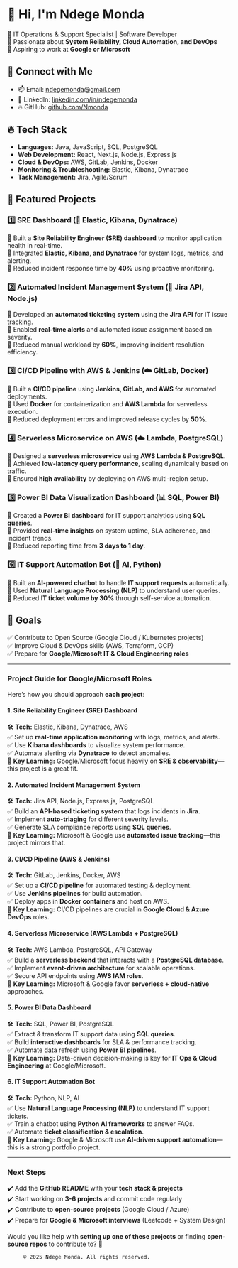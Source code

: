 # 👋 Hi, I'm Ndege Monda  

🚀 IT Operations & Support Specialist | Software Developer  
🔧 Passionate about **System Reliability, Cloud Automation, and DevOps**  
🎯 Aspiring to work at **Google or Microsoft**  

## 🔗 Connect with Me  
- 📫 Email: ndegemonda@gmail.com  
- 💼 LinkedIn: [linkedin.com/in/ndegemonda](#)  
- 🔥 GitHub: [github.com/Nmonda](https://github.com/Nmonda)  

## 🔥 Tech Stack  
- **Languages:** Java, JavaScript, SQL, PostgreSQL  
- **Web Development:** React, Next.js, Node.js, Express.js  
- **Cloud & DevOps:** AWS, GitLab, Jenkins, Docker  
- **Monitoring & Troubleshooting:** Elastic, Kibana, Dynatrace  
- **Task Management:** Jira, Agile/Scrum  

## 📂 Featured Projects  
### 1️⃣ **SRE Dashboard** (🔧 Elastic, Kibana, Dynatrace)  
🔹 Built a **Site Reliability Engineer (SRE) dashboard** to monitor application health in real-time.  
🔹 Integrated **Elastic, Kibana, and Dynatrace** for system logs, metrics, and alerting.  
🔹 Reduced incident response time by **40%** using proactive monitoring.  

### 2️⃣ **Automated Incident Management System** (📌 Jira API, Node.js)  
🔹 Developed an **automated ticketing system** using the **Jira API** for IT issue tracking.  
🔹 Enabled **real-time alerts** and automated issue assignment based on severity.  
🔹 Reduced manual workload by **60%**, improving incident resolution efficiency.  

### 3️⃣ **CI/CD Pipeline with AWS & Jenkins** (☁️ GitLab, Docker)  
🔹 Built a **CI/CD pipeline** using **Jenkins, GitLab, and AWS** for automated deployments.  
🔹 Used **Docker** for containerization and **AWS Lambda** for serverless execution.  
🔹 Reduced deployment errors and improved release cycles by **50%**.  

### 4️⃣ **Serverless Microservice on AWS** (☁️ Lambda, PostgreSQL)  
🔹 Designed a **serverless microservice** using **AWS Lambda & PostgreSQL**.  
🔹 Achieved **low-latency query performance**, scaling dynamically based on traffic.  
🔹 Ensured **high availability** by deploying on AWS multi-region setup.  

### 5️⃣ **Power BI Data Visualization Dashboard** (📊 SQL, Power BI)  
🔹 Created a **Power BI dashboard** for IT support analytics using **SQL queries**.  
🔹 Provided **real-time insights** on system uptime, SLA adherence, and incident trends.  
🔹 Reduced reporting time from **3 days to 1 day**.  

### 6️⃣ **IT Support Automation Bot** (🤖 AI, Python)  
🔹 Built an **AI-powered chatbot** to handle **IT support requests** automatically.  
🔹 Used **Natural Language Processing (NLP)** to understand user queries.  
🔹 Reduced **IT ticket volume by 30%** through self-service automation.  

## 🚀 Goals  
✅ Contribute to Open Source (Google Cloud / Kubernetes projects)  
✅ Improve Cloud & DevOps skills (AWS, Terraform, GCP)  
✅ Prepare for **Google/Microsoft IT & Cloud Engineering roles**  

---

### **Project Guide for Google/Microsoft Roles**  

Here’s how you should approach **each project**:  

#### **1. Site Reliability Engineer (SRE) Dashboard**  
🛠 **Tech:** Elastic, Kibana, Dynatrace, AWS  
✅ Set up **real-time application monitoring** with logs, metrics, and alerts.  
✅ Use **Kibana dashboards** to visualize system performance.  
✅ Automate alerting via **Dynatrace** to detect anomalies.  
🎯 **Key Learning:** Google/Microsoft focus heavily on **SRE & observability**—this project is a great fit.  

#### **2. Automated Incident Management System**  
🛠 **Tech:** Jira API, Node.js, Express.js, PostgreSQL  
✅ Build an **API-based ticketing system** that logs incidents in **Jira**.  
✅ Implement **auto-triaging** for different severity levels.  
✅ Generate SLA compliance reports using **SQL queries**.  
🎯 **Key Learning:** Microsoft & Google use **automated issue tracking**—this project mirrors that.  

#### **3. CI/CD Pipeline (AWS & Jenkins)**  
🛠 **Tech:** GitLab, Jenkins, Docker, AWS  
✅ Set up a **CI/CD pipeline** for automated testing & deployment.  
✅ Use **Jenkins pipelines** for build automation.  
✅ Deploy apps in **Docker containers** and host on AWS.  
🎯 **Key Learning:** CI/CD pipelines are crucial in **Google Cloud & Azure DevOps** roles.  

#### **4. Serverless Microservice (AWS Lambda + PostgreSQL)**  
🛠 **Tech:** AWS Lambda, PostgreSQL, API Gateway  
✅ Build a **serverless backend** that interacts with a **PostgreSQL database**.  
✅ Implement **event-driven architecture** for scalable operations.  
✅ Secure API endpoints using **AWS IAM roles**.  
🎯 **Key Learning:** Microsoft & Google favor **serverless + cloud-native** approaches.  

#### **5. Power BI Data Dashboard**  
🛠 **Tech:** SQL, Power BI, PostgreSQL  
✅ Extract & transform IT support data using **SQL queries**.  
✅ Build **interactive dashboards** for SLA & performance tracking.  
✅ Automate data refresh using **Power BI pipelines**.  
🎯 **Key Learning:** Data-driven decision-making is key for **IT Ops & Cloud Engineering** at Google/Microsoft.  

#### **6. IT Support Automation Bot**  
🛠 **Tech:** Python, NLP, AI  
✅ Use **Natural Language Processing (NLP)** to understand IT support tickets.  
✅ Train a chatbot using **Python AI frameworks** to answer FAQs.  
✅ Automate **ticket classification & escalation**.  
🎯 **Key Learning:** Google & Microsoft use **AI-driven support automation**—this is a strong portfolio project.  

---

### **Next Steps**  
✔️ Add the **GitHub README** with your **tech stack & projects**  
✔️ Start working on **3-6 projects** and commit code regularly  
✔️ Contribute to **open-source projects** (Google Cloud / Azure)  
✔️ Prepare for **Google & Microsoft interviews** (Leetcode + System Design)  

Would you like help with **setting up one of these projects** or finding **open-source repos** to contribute to? 🚀


         © 2025 Ndege Monda. All rights reserved.
